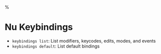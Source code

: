 %

# Nu Keybindings

- `keybindings list`: List modifiers, keycodes, edits, modes, and events
- `keybindings default`: List default bindings

